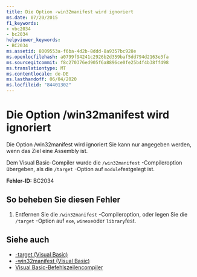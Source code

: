 ```yaml
---
title: Die Option -win32manifest wird ignoriert
ms.date: 07/20/2015
f1_keywords:
- vbc2034
- bc2034
helpviewer_keywords:
- BC2034
ms.assetid: 8009553a-f6ba-4d2b-8ddd-8a9357bc928e
ms.openlocfilehash: a0799f94241c2926b2d359baf5dd794d2163e3fa
ms.sourcegitcommit: f8c270376ed905f6a8896ce0fe25b4f4b38ff498
ms.translationtype: MT
ms.contentlocale: de-DE
ms.lasthandoff: 06/04/2020
ms.locfileid: "84401302"
---
```

# <a name="option-win32manifest-ignored"></a>Die Option /win32manifest wird ignoriert
Die Option /win32manifest wird ignoriert Sie kann nur angegeben werden, wenn das Ziel eine Assembly ist.  
  
 Dem Visual Basic-Compiler wurde die `/win32manifest` -Compileroption übergeben, als die `/target` -Option auf `module`festgelegt ist.  
  
 **Fehler-ID:** BC2034  
  
## <a name="to-correct-this-error"></a>So beheben Sie diesen Fehler  
  
1. Entfernen Sie die `/win32manifest` -Compileroption, oder legen Sie die `/target` -Option auf `exe`, `winexe`oder `library`fest.  
  
## <a name="see-also"></a>Siehe auch

- [-target (Visual Basic)](../reference/command-line-compiler/target.md)
- [-win32manifest (Visual Basic)](../reference/command-line-compiler/win32manifest.md)
- [Visual Basic-Befehlszeilencompiler](../reference/command-line-compiler/index.md)
